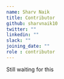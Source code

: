 ```yaml
---
name: Sharv Naik
title: Contributor
github: sharvnaik10
twitter: ""
linkedin: ""
slack: ""
joining_date: ""
role : contributor
---
```


Still waiting for this
